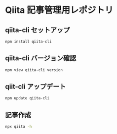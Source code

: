 # Qiita 記事管理用レポジトリ

## qiita-cli セットアップ

```bash
npm install qiita-cli
```

## qiita-cli バージョン確認

```bash
npm view qiita-cli version
```

## qiit-cli アップデート

```bash
npm update qiita-cli
```

## 記事作成

```bash
npx qiita -h
```
